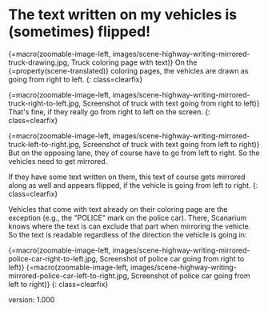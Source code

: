 # The text written on my vehicles is (sometimes) flipped!

{=macro(zoomable-image-left, images/scene-highway-writing-mirrored-truck-drawing.jpg, Truck coloring page with text)}
On the {=property(scene-translated)} coloring pages, the vehicles are drawn as going from right to left.
{: class=clearfix}

{=macro(zoomable-image-left, images/scene-highway-writing-mirrored-truck-right-to-left.jpg, Screenshot of truck with text going from right to left)}
That's fine, if they really go from right to left on the screen.
{: class=clearfix}

{=macro(zoomable-image-left, images/scene-highway-writing-mirrored-truck-left-to-right.jpg, Screenshot of truck with text going from left to right)}
But on the opposing lane, they of course have to go from left to right.
So the vehicles need to get mirrored.

If they have some text written on them, this text of course gets mirrored along as well and appears flipped, if the vehicle is going from left to right.
{: class=clearfix}

Vehicles that come with text already on their coloring page are the exception (e.g., the "POLICE" mark on the police car).
There, Scanarium knows where the text is can exclude that part when mirroring the vehicle.
So the text is readable regardless of the direction the vehicle is going in:

{=macro(zoomable-image-left, images/scene-highway-writing-mirrored-police-car-right-to-left.jpg, Screenshot of police car going from right to left)}
{=macro(zoomable-image-left, images/scene-highway-writing-mirrored-police-car-left-to-right.jpg, Screenshot of police car going from left to right)}
{: class=clearfix}

version: 1.000
